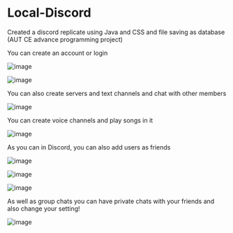 # Local-Discord
Created a discord replicate using Java and CSS and file saving as database (AUT CE advance programming project)


You can create an account or login 

![image](https://user-images.githubusercontent.com/99325811/217258117-fffcff19-7686-427e-bcb3-ab0054f8ca07.png)

![image](https://user-images.githubusercontent.com/99325811/217258066-424a9def-d627-4ff8-b761-042ec23f91e0.png)


You can also create servers and text channels and chat with other members

![image](https://user-images.githubusercontent.com/99325811/217258477-70711e6a-03db-4099-a69f-db951e140018.png)


You can create voice channels and play songs in it

![image](https://user-images.githubusercontent.com/99325811/217258742-94a03b99-1c5b-420f-bf7d-b63511985658.png)


As you can in Discord, you can also add users as friends

![image](https://user-images.githubusercontent.com/99325811/217259228-6b0af48c-dcdd-42cc-b5e9-2c087c857ac1.png)

![image](https://user-images.githubusercontent.com/99325811/217259165-83420c1b-6eb0-40a9-936e-a1baec0b0db7.png)

![image](https://user-images.githubusercontent.com/99325811/217259397-2895142d-52d2-4f8a-b701-1788c7daca4b.png)


As well as group chats you can have private chats with your friends and also change your setting!

![image](https://user-images.githubusercontent.com/99325811/217259673-49a12c8d-8da6-492e-94cd-5b4eccb7c71e.png)









